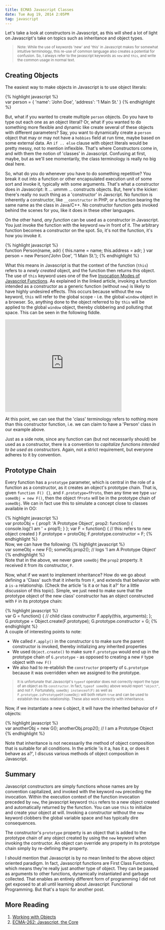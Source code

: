 ```yaml
---
title: ECMA5 Javascript Classes
date: Tue Aug 19, 2014 2:05PM
tag: javascript
---
```


Let's take a look at constructors in Javascript, as this will shed a lot of light on Javascript's take on topics such as inheritance and object types.

><sub>Note: While the use of keywords 'new' and 'this' in Javascript makes for somewhat intuitive terminology, this re-use of common language also creates a potential for confusion. So, I always refer to the javascript keywords as <code>new</code> and <code>this</code>, and write the common usage in normal text.</sub>

<h2>Creating Objects</h2>
The easiest way to make objects in Javascript is to use object literals:

{% highlight javascript %}    
    var person = {
      'name': 'John Doe',
      'address': '1 Main St.'
    }
{% endhighlight %}    

But, what if you wanted to create multiple <code>person</code> objects. Do you have to type out each one as an object literal? Or, what if you wanted to do something more flexible and dynamic like create several of these objects with different parameters? Say, you want to dynamically create a <code>person</code> object that may or may not have a <code>hobbies</code> field at run time, maybe based on some external data. An <code>if .. else</code> clause with object literals would be pretty messy, not to mention inflexible. That's where Constructors come in, and with them the notion of 'classes' in Javascript. Confusing at first, maybe, but as we'll see momentarily, the class terminology is really no big deal here.

So, what do you do whenever you have to do something repetitive? You break it out into a function or other encapsulated execution unit of some sort and invoke it, typically with some arguments. That's what a constructor does in Javascript: It ... ummm ... constructs objects. But, here's the kicker: there's really no such thing as a 'constructor' in Javscript. No function is inherently a constructor, like <code>__constructor</code> in PHP, or a function bearing the same name as the class in Java/C++. No constructor function gets invoked behind the scenes for you, like it does in these other languages.

On the other hand, <em>any function</em> can be used as a constructor in Javascript. You just invoke the function with the keyword <code>new</code> in front of it. The arbitrary function becomes a constructor on the spot. So, it's not the function, it's how you invoke it.

{% highlight javascript %}    
    function Person(name, adr) {
      this.name = name;
      this.address = adr;
    }
    var person = new Person('John Doe', '1 Main St.');
{% endhighlight %}    

What this means in Javascript is that the context of the function (<code>this</code>) refers to a <em>newly created</em> object, and the function then returns this object. The use of <code>this</code> keyword uses one of the five <a title="Javascript Function Invocation" href="http://www.walidhosseini.com/invocation-modes-of-javascript-functions/">Invocation Modes of Javascript Functions</a>. As explained in the linked article, invoking a function intended as a constructor as a generic function (without <code>new</code>) is likely to have highly undesired effects. This occurs because without the <code>new</code> keyword, <code>this</code> will refer to the global scope - i.e. the global <code>window</code> object in a browser. So, anything done to the object referred to by <code>this</code> will be applied to the global <code>window</code> object, thereby clobbering and polluting that space. This can be seen in the following fiddle.

<iframe width="75%" height="300" src="http://jsfiddle.net/caasjj/MbN2B/embedded/" allowfullscreen="allowfullscreen" frameborder="0"></iframe>

At this point, we can see that the 'class' terminology refers to nothing more than this constructor function, i.e. we can claim to have a 'Person' class in our example above.

Just as a side note, since any function can (but not necessarily should) be used as a constructor, there is a convention to <em>capitalize functions intended to be used as constructors</em>. Again, not a strict requirement, but everyone adheres to it by convention.

## Prototype Chain
Every function has a <code>prototype</code> parameter, which is central in the role of a function as a constructor, as it creates an object's prototype chain. That is, given `function F() {}`, and `F.prototype=fProto`, then any time we type `var someObj = new F()`, then the object `fProto` will be in the prototype chain of `someObj`.  We can in fact use this to simulate a concept close to classes available in OO:

{% highlight javascript %}    
    var protoObj = {
       prop1: 'A Prototype Object',
       prop2: function() {
         console.log('I am ' + prop1);
       }
    };
    var F = function() {
      // this: refers to new object created
    }
    F.prototype = protoObj;
    F.prototype.constructor = F;
{% endhighlight %}    
Now, we can have the following:
{% highlight javascript %}    
    var someObj = new F();
    someObj.prop2(); // logs 'I am A Prototype Object'
{% endhighlight %}    
Note that in the above, we never gave `someObj` the `prop2` property.  It received it from its constructor, `F`.

Now, what if we want to implement inheritance? How do we go about defining a 'Class' such that it inherits from `F`, and extends that behavior with a `is-a` relationship. (Check the article 'is it a or has it a?' for a little discussion of this topic).  Simple, we just need to make sure that the prototype object of the new class' constructor has an object constructed with `F` in its prototype chain:

{% highlight javascript %}    
    var G = function() {
        // child class constructor
        F.apply(this, arguments);
    };
    G.prototype = Object.create(F.prototype);
    G.prototype.constructor = G;
{% endhighlight %}    
A couple of interesting points to note:

* We called `F.apply()` in the constructor `G` to make sure the parent constructor is invoked, thereby initializing any inherited properties
* We used `Object.create()` to make sure `F.prototype` would end up in the prototype chain of `G.prototype` - as opposed to creating a new `F` type object with `new F()`
* We also had to re-etablish the `constructor` property of `G.prototype` because it was overridden when we assigned to the prototype.

><sub> It is unfortunate that Javascript's `typeof` operator does not correctly report the type of an object as its `constructor`.  In fact, `typeof someObj` above would report `"object"`, and not `F`.  Fortunately, `someObj instanceof(F)` as well as `F.prototype.isPrototypeOf(someObj)` will both return `true` and can be used to establish the class relationship. These also work correctly with inheritance.

Now, if we instantiate a new `G` object, it will have the inherited behavior of `F` objects:

{% highlight javascript %}    
    var anotherObj = new G();
    anotherObj.prop2(); // I am a Prototype Object
{% endhighlight %}    

Note that inheritance is not necessarily the method of object composition that is suitable for all conditions.  In the article 'is it a, has it a, or does it behave as a?', I discuss various methods of object composition in Javascript.

<h2>Summary</h2>
Javascript constructors are simply functions whose names are by convention capitalized, and invoked with the keyword <code>new</code> preceding the invocation. Within the execution context of the function invocation preceded by <code>new</code>, the javascript keyword <code>this</code> refers to a new object created and automatically returned by the function. You can use <code>this</code> to initialize and create your object at will. Invoking a constructor without the <code>new</code> keyword clobbers the global variable space and has typically dire consequences.

The constructor's `prototype` property is an object that is added to the prototype chain of any object created by using the `new` keyword when invoking the contructor.  An object can override any property in its prototype chain simply by re-defining the property.

I should mention that Javascript is by no mean limited to the above object oriented paradigm.  In fact, Javascript functions are First Class Functions, which means they're really just another type of object.  They can be passed as arguments to other functions, dynamically instantiated and garbage collected.  That enables an entirely different form of programming I did not get exposed to at all until learning about Javascript: Functional Programming.  But that's a topic for another post.


<h2>More Reading</h2>
<ol class="aftertuts-references">
	<li><a title="MDN: Working with Objects" href="https://developer.mozilla.org/en-US/docs/Web/JavaScript/Guide/Working_with_Objects/">Working with Objects</a></li>
	<li><a href="http://dmitrysoshnikov.com/ecmascript/javascript-the-core/">ECMA-262: Javascript, the Core</a></li>
</ol>